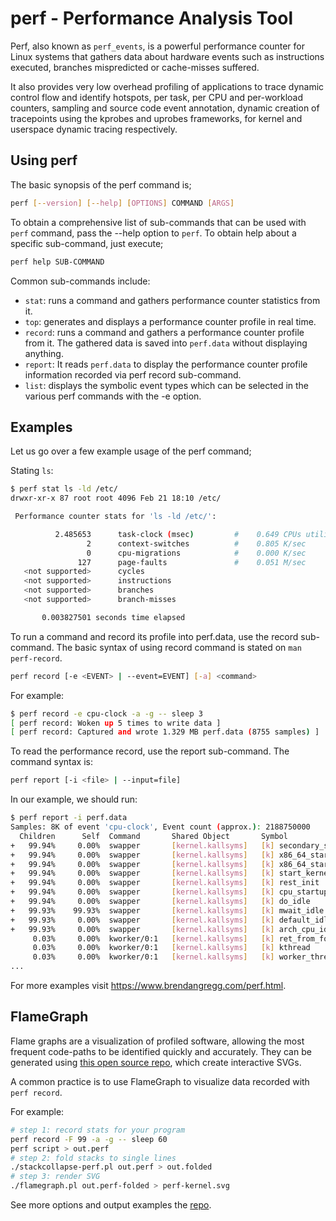 # perf - Performance Analysis Tool

Perf, also known as `perf_events`, is a powerful performance counter for Linux systems that gathers data about hardware events such as instructions executed, branches mispredicted or cache-misses suffered.

It also provides very low overhead profiling of applications to trace dynamic control flow and identify hotspots, per task, per CPU and per-workload counters, sampling and source code event annotation, dynamic creation of tracepoints using the kprobes and uprobes frameworks, for kernel and userspace dynamic tracing respectively.

## Using perf

The basic synopsis of the perf command is;
```bash
perf [--version] [--help] [OPTIONS] COMMAND [ARGS]
```

To obtain a comprehensive list of sub-commands that can be used with `perf` command, pass the --help option to `perf`. To obtain help about a specific sub-command, just execute;
```bash
perf help SUB-COMMAND
```

Common sub-commands include:

* `stat`: runs a command and gathers performance counter statistics from it.
* `top`: generates and displays a performance counter profile in real time.
* `record`: runs a command and gathers a performance counter profile from it. The gathered data is saved into `perf.data` without displaying anything.
* `report`: It reads `perf.data` to display the performance counter profile information recorded via perf record sub-command.
* `list`: displays the symbolic event types which can be selected in the various perf commands with the -e option.


## Examples

Let us go over a few example usage of the perf command;

Stating `ls`:
```bash
$ perf stat ls -ld /etc/
drwxr-xr-x 87 root root 4096 Feb 21 18:10 /etc/

 Performance counter stats for 'ls -ld /etc/':

          2.485653      task-clock (msec)         #    0.649 CPUs utilized          
                 2      context-switches          #    0.805 K/sec                  
                 0      cpu-migrations            #    0.000 K/sec                  
               127      page-faults               #    0.051 M/sec                  
   <not supported>      cycles                                                      
   <not supported>      instructions                                                
   <not supported>      branches                                                    
   <not supported>      branch-misses                                               

       0.003827501 seconds time elapsed
```

To run a command and record its profile into perf.data, use the record sub-command. The basic syntax of using record command is stated on `man perf-record`.

```bash
perf record [-e <EVENT> | --event=EVENT] [-a] <command>
```

For example:
```bash
$ perf record -e cpu-clock -a -g -- sleep 3
[ perf record: Woken up 5 times to write data ]
[ perf record: Captured and wrote 1.329 MB perf.data (8755 samples) ]
```

To read the performance record, use the report sub-command. The command syntax is:

```bash
perf report [-i <file> | --input=file]
```

In our example, we should run:
```bash
$ perf report -i perf.data
Samples: 8K of event 'cpu-clock', Event count (approx.): 2188750000                                                                                            
  Children      Self  Command       Shared Object       Symbol                                                                                                 
+   99.94%     0.00%  swapper       [kernel.kallsyms]   [k] secondary_startup_64
+   99.94%     0.00%  swapper       [kernel.kallsyms]   [k] x86_64_start_kernel
+   99.94%     0.00%  swapper       [kernel.kallsyms]   [k] x86_64_start_reservations
+   99.94%     0.00%  swapper       [kernel.kallsyms]   [k] start_kernel
+   99.94%     0.00%  swapper       [kernel.kallsyms]   [k] rest_init
+   99.94%     0.00%  swapper       [kernel.kallsyms]   [k] cpu_startup_entry
+   99.94%     0.00%  swapper       [kernel.kallsyms]   [k] do_idle
+   99.93%    99.93%  swapper       [kernel.kallsyms]   [k] mwait_idle
+   99.93%     0.00%  swapper       [kernel.kallsyms]   [k] default_idle_call
+   99.93%     0.00%  swapper       [kernel.kallsyms]   [k] arch_cpu_idle
     0.03%     0.00%  kworker/0:1   [kernel.kallsyms]   [k] ret_from_fork
     0.03%     0.00%  kworker/0:1   [kernel.kallsyms]   [k] kthread
     0.03%     0.00%  kworker/0:1   [kernel.kallsyms]   [k] worker_thread
...
```

For more examples visit https://www.brendangregg.com/perf.html.

## FlameGraph

Flame graphs are a visualization of profiled software, allowing the most frequent code-paths to be identified quickly and accurately. They can be generated using [this open source repo](https://github.com/brendangregg/FlameGraph), which create interactive SVGs.

A common practice is to use FlameGraph to visualize data recorded with `perf record`.

For example:
```bash
# step 1: record stats for your program
perf record -F 99 -a -g -- sleep 60
perf script > out.perf
# step 2: fold stacks to single lines
./stackcollapse-perf.pl out.perf > out.folded
# step 3: render SVG
./flamegraph.pl out.perf-folded > perf-kernel.svg
```

See more options and output examples the [repo](https://github.com/brendangregg/FlameGraph).
